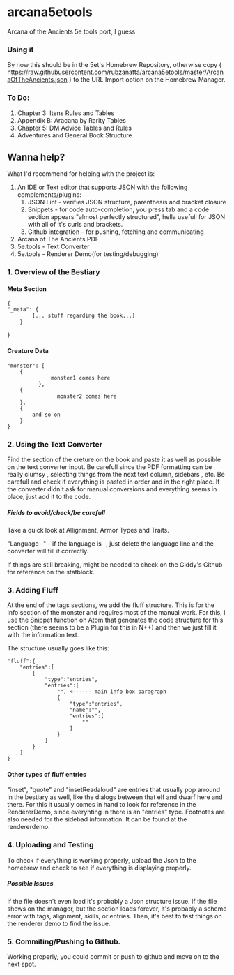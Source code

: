 # arcana5etools
Arcana of the Ancients 5e tools port, I guess

### Using it
By now this should be in the 5et's Homebrew Repository, otherwise copy
{
	https://raw.githubusercontent.com/rubzanatta/arcana5etools/master/ArcanaOfTheAncients.json
}
to the URL Import option on the Homebrew Manager.


### To Do:
1. Chapter 3: Itens Rules and Tables
2. Appendix B: Aracana by Rarity Tables
3. Chapter 5: DM Advice Tables and Rules
4. Adventures and General Book Structure


## Wanna help?

What I'd recommend for helping with the project is:

1. An IDE or Text editor that supports JSON with the following complements/plugins:
	1. JSON Lint - verifies JSON structure, parenthesis and bracket closure
	2. Snippets - for code auto-completion, you press tab and a code section appears "almost perfectly structured", hella usefull for JSON with all of it's curls and  brackets.
	3. Github integration - for pushing, fetching and communicating
2. Arcana of The Ancients PDF
3. 5e.tools - Text Converter
4. 5e.tools - Renderer Demo(for testing/debugging)

### 1. Overview of the Bestiary
#### Meta Section

	{
    "_meta": {
			[... stuff regarding the book...]
		}
  }

#### Creature Data

    "monster": [
        {
			      monster1 comes here
			  },
        {
				    monster2 comes here
        },
        {
            and so on
        }
    }


### 2. Using the Text Converter
Find the section of the creture on the book and paste it as well as possible on the text converter input. Be carefull since the PDF formatting can be really clumsy , selecting things from the next text column, sidebars , etc. Be carefull and check if everything is pasted in order and in the right place.
If the converter didn't ask for manual conversions and everything seems in place, just add it to the code.
##### Fields to avoid/check/be carefull
Take a quick look at Allignment, Armor Types and Traits.

"Language -" - if the language is -, just delete the language line and the converter will fill it correctly.

If things are still breaking, might be needed to check on the Giddy's Github for reference on the statblock.  

### 3. Adding Fluff
At the end of the tags sections, we add the fluff structure. This is for the Info section of the monster and requires most of the manual work. For this, I use the Snippet function on Atom that generates the code structure for this section (there seems to be a Plugin for this in N++) and then we just fill it with the information text.

The structure usually goes like this:

	"fluff":{
		"entries":[
			{
				"type":"entries",
				"entries":[
					"", <------ main info box paragraph
					{
						"type":"entries",
						"name":"",
						"entries":[
							""
						]
					}
				]
			}
		]
	}

#### Other types of fluff entries
"inset", "quote" and "insetReadaloud" are entries that usually pop arround in the bestiary as well, like the dialogs between that elf and dwarf here and there. For this it usually comes in hand to look for reference in the RendererDemo, since everyhting in there is an "entries" type.
Footnotes are also needed for the sidebad information. It can be found at the rendererdemo.

### 4. Uploading and Testing
To check if everything is working properly, upload the Json to the homebrew and check to see if everything is displaying properly.

##### Possible Issues
If the file doesn't even load it's probably a Json structure issue.
If the file shows on the manager, but the section loads forever, it's probably a scheme error with tags, alignment, skills, or entries. Then, it's best to test things on the renderer demo to find the issue.


### 5. Commiting/Pushing to Github.
Working properly, you could commit or push to github and move on to the next spot.
